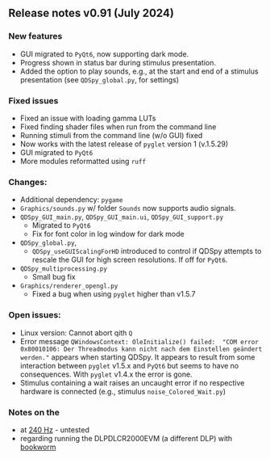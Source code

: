## Release notes v0.91 (July 2024)

### New features
- GUI migrated to `PyQt6`, now supporting dark mode.
- Progress shown in status bar during stimulus presentation.
- Added the option to play sounds, e.g., at the start and end of a stimulus presentation (see `QDSpy_global.py`, for settings) 

### Fixed issues
- Fixed an issue with loading gamma LUTs
- Fixed finding shader files when run from the command line
- Running stimuli from the command line (w/o GUI) fixed
- Now works with the latest release of `pyglet` version 1 (v.1.5.29)
- GUI migrated to `PyQt6`
- More modules reformatted using `ruff`

### Changes:
- Additional dependency: `pygame`
- `Graphics/sounds.py` w/ folder `Sounds` now supports audio signals.
- `QDSpy_GUI_main.py`, `QDSpy_GUI_main.ui`, `QDSpy_GUI_support.py`
  - Migrated to `PyQt6`
  - Fix for font color in log window for dark mode
- `QDSpy_global.py`, 
  - `QDSpy_useGUIScalingForHD` introduced to control if QDSpy attempts to rescale the GUI for high screen resolutions. If off for `PyQt6`. 
- `QDSpy_multiprocessing.py`
  - Small bug fix
- `Graphics/renderer_opengl.py`
  - Fixed a bug when using `pyglet` higher than v1.5.7

### Open issues:
- Linux version: Cannot abort qith `Q`
- Error message `QWindowsContext: OleInitialize() failed:  "COM error 0x80010106: Der Threadmodus kann nicht nach dem Einstellen geändert werden."` appears when starting QDSpy. It appears to result from some interaction between `pyglet` v1.5.x and `PyQt6` but seems to have no consequences. With `pyglet` v1.4.x the error is gone.
- Stimulus containing a wait raises an uncaught error if no respective hardware is connected (e.g., stimulus `noise_Colored_Wait.py`)

### Notes on the 
- at [240 Hz](https://e2e.ti.com/support/dlp-products-group/dlp/f/dlp-products-forum/1054640/dlpdlcr230npevm-can-i-use-960x640-240hz-with-the-provided-firmware) - untested
- regarding running the DLPDLCR2000EVM (a different DLP) with [bookworm](https://e2e.ti.com/support/dlp-products-group/dlp/f/dlp-products-forum/1281455/dlpdlcr2000evm-raspberry-pi-configuration-using-dtoverlay-vc4-kms-dpi-generic-raspberry-pi-os-12-bookworm)

